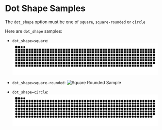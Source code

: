 # Dot Shape Samples

The `dot_shape` option must be one of `square`, `square-rounded` or `circle`

Here are `dot_shape` samples:

- `dot_shape=square`:
  ![Square Sample](https://raw.githubusercontent.com/ArthurLobopro/snk/output-svg-only/shape/grid-snake-square.svg)

- `dot_shape=square-rounded`:
  ![Square Rounded Sample](https://raw.githubusercontent.com/ArthurLobopro/snk/output-svg-only/shape/grid-snake-rounded-square.svg)

- `dot_shape=circle`:
  ![Circle Sample](https://raw.githubusercontent.com/ArthurLobopro/snk/output-svg-only/shape/grid-snake-circle.svg)
